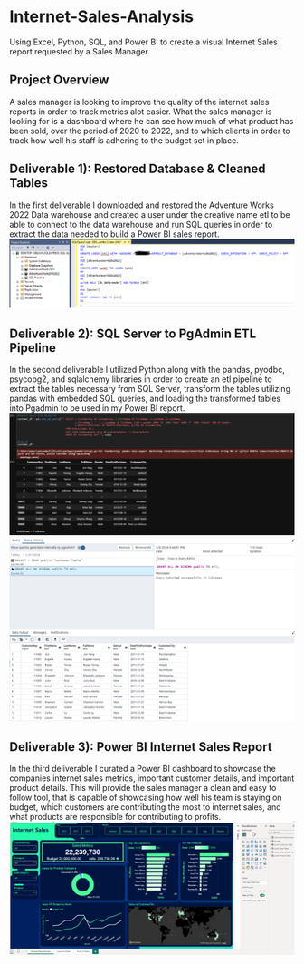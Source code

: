 # Internet-Sales-Analysis
Using Excel, Python, SQL, and Power BI to create a visual Internet Sales report requested by a Sales Manager.

## Project Overview
A sales manager is looking to improve the quality of the internet sales reports in order to track metrics alot easier.
What the sales manager is looking for is a dashboard where he can see how much of what product has been sold, over the 
period of 2020 to 2022, and to which clients in order to track how well his staff is adhering to the budget set in place.

## Deliverable 1): Restored Database & Cleaned Tables
In the first deliverable I downloaded and restored the Adventure Works 2022 Data warehouse and created a user under the creative name etl to be able to connect to the data warehouse and run SQL queries in order to extract the data needed to build a Power BI sales report.
![SQL Server DW](https://github.com/lrngdtascinc/Internet-Sales-Analysis/blob/6226ffe45e33421e54359cea659df644ec1eab55/Creating%20SQL%20Server%20User.png)

## Deliverable 2): SQL Server to PgAdmin ETL Pipeline
In the second deliverable I utilized Python along with the pandas, pyodbc, psycopg2, and sqlalchemy libraries in order to create an etl pipeline to extract the tables necessary from SQL Server, transform the tables utilizing pandas with embedded SQL queries, and loading the transformed tables into Pgadmin to be used in my Power BI report.
![Jupyter Notebook](https://github.com/lrngdtascinc/Internet-Sales-Analysis/blob/dbf739fbd80324a71abd28329fad9b950743de61/Pandas%20Customer%20Dataframe.png)
![Pgadmin query History](https://github.com/lrngdtascinc/Internet-Sales-Analysis/blob/534226a926a2be0d05a132bb991be210302ae2d9/PgAdmin%20Queries.png)



## Deliverable 3): Power BI Internet Sales Report
In the third deliverable I curated a Power BI dashboard to showcase the companies internet sales metrics, important customer details, and important product details. This will provide the sales manager a clean and easy to follow tool, that is capable of showcasing how well his team is staying on budget, which customers are contributing the most to internet sales, and what products are responsible for contributing to profits.
![Internet Sales Dash](https://github.com/lrngdtascinc/Internet-Sales-Analysis/blob/1b829d90c8075130864ac79949f0a00d03a4ba4b/Screenshot%202024-02-12%20220612.png)
